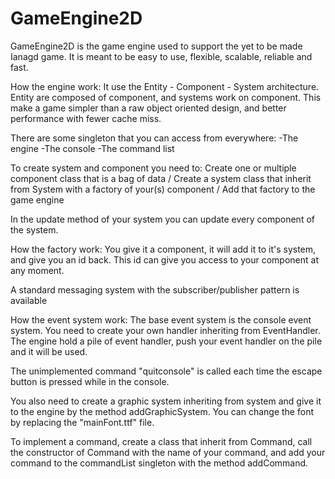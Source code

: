 # GameEngine2D
GameEngine2D is the game engine used to support the yet to be made Ianagd game. It is meant to be easy to use, flexible, scalable, reliable and fast.


How the engine work:
It use the Entity - Component - System architecture.
Entity are composed of component, and systems work on component.
This make a game simpler than a raw object oriented design, and better performance with fewer cache miss.


There are some singleton that you can access from everywhere:
-The engine
-The console
-The command list

To create system and component you need to:
 Create one or multiple component class that is a bag of data
 / Create a system class that inherit from System with a factory of your(s) component
 / Add that factory to the game engine

In the update method of your system you can update every component of the system.

How the factory work:
You give it a component, it will add it to it's system, and give you an id back.
This id can give you access to your component at any moment.

A standard messaging system with the subscriber/publisher pattern is available

How the event system work:
The base event system is the console event system.
You need to create your own handler inheriting from EventHandler.
The engine hold a pile of event handler, push your event handler on the pile and it will be used.

The unimplemented command "quitconsole" is called each time the escape button is pressed while in the console.

You also need to create a graphic system inheriting from system and give it to the engine by the method addGraphicSystem.
You can change the font by replacing the "mainFont.ttf" file.

To implement a command, create a class that inherit from Command, call the constructor of Command with the name of your command, and add your command to the commandList singleton with the method addCommand.
